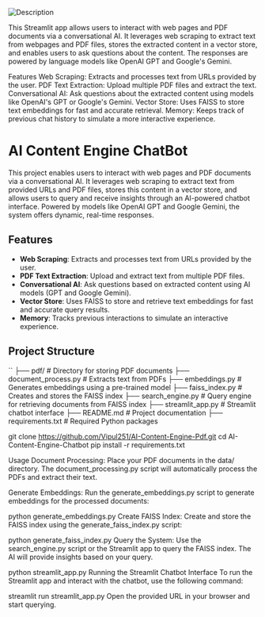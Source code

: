 ![Description](output/output1.png)

This Streamlit app allows users to interact with web pages and PDF documents via a conversational AI. It leverages web scraping to extract text from webpages and PDF files, stores the extracted content in a vector store, and enables users to ask questions about the content. The responses are powered by language models like OpenAI GPT and Google's Gemini.

Features
Web Scraping: Extracts and processes text from URLs provided by the user.
PDF Text Extraction: Upload multiple PDF files and extract the text.
Conversational AI: Ask questions about the extracted content using models like OpenAI's GPT or Google's Gemini.
Vector Store: Uses FAISS to store text embeddings for fast and accurate retrieval.
Memory: Keeps track of previous chat history to simulate a more interactive experience.
# AI Content Engine ChatBot

This project enables users to interact with web pages and PDF documents via a conversational AI. It leverages web scraping to extract text from provided URLs and PDF files, stores this content in a vector store, and allows users to query and receive insights through an AI-powered chatbot interface. Powered by models like OpenAI GPT and Google Gemini, the system offers dynamic, real-time responses.

## Features

- **Web Scraping**: Extracts and processes text from URLs provided by the user.
- **PDF Text Extraction**: Upload and extract text from multiple PDF files.
- **Conversational AI**: Ask questions based on extracted content using AI models (GPT and Google Gemini).
- **Vector Store**: Uses FAISS to store and retrieve text embeddings for fast and accurate query results.
- **Memory**: Tracks previous interactions to simulate an interactive experience.

## Project Structure

``
├── pdf/                  # Directory for storing PDF documents
├── document_process.py  # Extracts text from PDFs
├── embeddings.py  # Generates embeddings using a pre-trained model
├── faiss_index.py # Creates and stores the FAISS index
├── search_engine.py        # Query engine for retrieving documents from FAISS index
├── streamlit_app.py        # Streamlit chatbot interface
├── README.md               # Project documentation
├── requirements.txt        # Required Python packages

git clone https://github.com/Vipul251/AI-Content-Engine-Pdf.git
cd AI-Content-Engine-Chatbot
pip install -r requirements.txt

Usage
Document Processing:
Place your PDF documents in the data/ directory. The document_processing.py script will automatically process the PDFs and extract their text.

Generate Embeddings:
Run the generate_embeddings.py script to generate embeddings for the processed documents:


python generate_embeddings.py
Create FAISS Index:
Create and store the FAISS index using the generate_faiss_index.py script:


python generate_faiss_index.py
Query the System:
Use the search_engine.py script or the Streamlit app to query the FAISS index. The AI will provide insights based on your query.


python streamlit_app.py
Running the Streamlit Chatbot Interface
To run the Streamlit app and interact with the chatbot, use the following command:


streamlit run streamlit_app.py
Open the provided URL in your browser and start querying.
